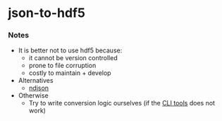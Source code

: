 json-to-hdf5
============
### Notes
- It is better not to use hdf5 because:
  - it cannot be version controlled
  - prone to file corruption
  - costly to maintain + develop
- Alternatives
  - [ndjson](http://ndjson.org/)
- Otherwise
  - Try to write conversion logic ourselves (if the [CLI tools](jsontoh5.cmd) does not work)
